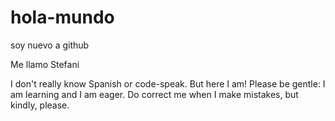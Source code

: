 # hola-mundo
soy nuevo a github

Me llamo Stefani

I don't really know Spanish or code-speak. 
But here I am! 
Please be gentle: I am learning and I am eager. Do correct me when I make mistakes, but kindly, please.
